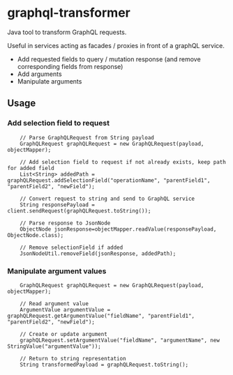 # graphql-transformer

Java tool to transform GraphQL requests. 

Useful in services acting as facades / proxies in front of a graphQL service.


* Add requested fields to query / mutation response (and remove corresponding fields from response)
* Add arguments
* Manipulate arguments


## Usage


### Add selection field to request

        // Parse GraphQLRequest from String payload
        GraphQLRequest graphQLRequest = new GraphQLRequest(payload, objectMapper);

        // Add selection field to request if not already exists, keep path for added field
        List<String> addedPath = graphQLRequest.addSelectionField("operationName", "parentField1", "parentField2", "newField");
        
        // Convert request to string and send to GraphQL service
        String responsePayload = client.sendRequest(graphQLRequest.toString());
        
        // Parse response to JsonNode
        ObjectNode jsonResponse=objectMapper.readValue(responsePayload, ObjectNode.class);
        
        // Remove selectionField if added
        JsonNodeUtil.removeField(jsonResponse, addedPath);



### Manipulate argument values

        GraphQLRequest graphQLRequest = new GraphQLRequest(payload, objectMapper);

        // Read argument value
        ArgumentValue argumentValue = graphQLRequest.getArgumentValue("fieldName", "parentField1", "parentField2", "newField");

        // Create or update argument
        graphQLRequest.setArgumentValue("fieldName", "argumentName", new StringValue("argumentValue"));

        // Return to string representation
        String transformedPayload = graphQLRequest.toString();

        